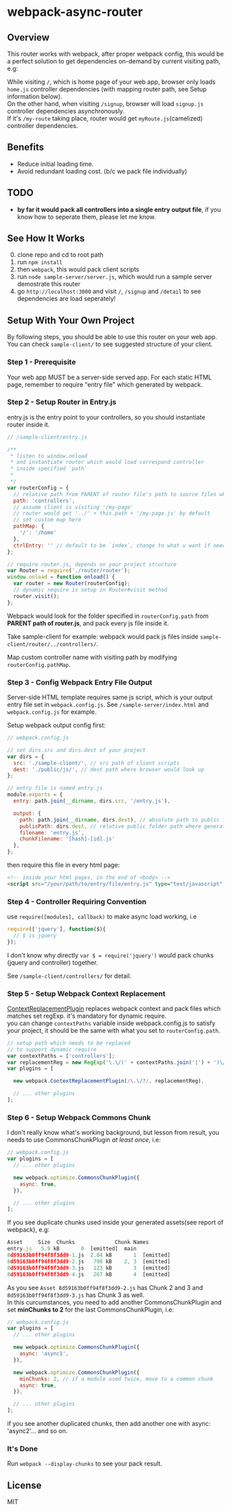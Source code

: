 # webpack-async-router

## Overview
This router works with webpack, after proper webpack config, this would be a perfect solution to get dependencies on-demand by current visiting path, e.g:

While visiting `/`, which is home page of your web app, browser only loads `home.js` controller dependencies (with mapping router path, see Setup information below).  
On the other hand, when visiting `/signup`, browser will load `signup.js` controller dependencies asynchronously.  
If it's `/my-route` taking place, router would get `myRoute.js`(camelized) controller dependencies.

## Benefits
- Reduce initial loading time.
- Avoid redundant loading cost. (b/c we pack file individually)

## TODO
- **by far it would pack all controllers into a single entry output file**, if you know how to seperate them, please let me know.

## See How It Works
0. clone repo and cd to root path
1. run `npm install`
2. then `webpack`, this would pack client scripts
3. run `node sample-server/server.js`, which would run a sample server demostrate this router
4. go `http://localhost:3000` and visit `/`, `/signup` and `/detail` to see dependencies are load seperately!

## Setup With Your Own Project
By following steps, you should be able to use this router on your web app.
You can check `sample-client/` to see suggested structure of your client.

### Step 1 - Prerequisite
Your web app MUST be a server-side served app. 
For each static HTML page, remember to require "entry file" which generated by webpack.

### Step 2 - Setup Router in Entry.js
entry.js is the entry point to your controllers, so you should instantiate router inside it.
```js
// /sample-client/entry.js

/**
 * listen to window.onload
 * and instantiate router which would load correspond controller
 * inside specified `path` 
 *
 */
var routerConfig = {
  // relative path from PARENT of router file's path to source files where would be required
  path: 'controllers', 
  // assume client is visiting '/my-page'
  // router would get '../' + this.path + '/my-page.js' by default
  // set custom map here
  pathMap: {
    '/': '/home'
  },
  ctrlEntry: '' // default to be `index`, change to what u want if needed
};

// require router.js, depends on your project structure
var Router = require('./router/router'); 
window.onload = function onload() {
  var router = new Router(routerConfig);
  // dynamic require is setup in Router#visit method
  router.visit();
};
```

Webpack would look for the folder specified in `routerConfig.path` from **PARENT path of router.js**, and pack every js file inside it.

Take sample-client for example: webpack would pack js files inside `sample-client/router/../controllers/`.

Map custom controller name with visiting path by modifying `routerConfig.pathMap`.

### Step 3 - Config Webpack Entry File Output
Server-side HTML template requires same js script, which is your output entry file set in `webpack.config.js`.
See `/sample-server/index.html` and `webpack.config.js` for example.

Setup webpack output config first:

```js
// webpack.config.js

// set dirs.src and dirs.dest of your project
var dirs = {
  src: './sample-client/', // src path of client scripts
  dest: './public/js/', // dest path where browser would look up
};

// entry file is named entry.js
module.exports = {
  entry: path.join(__dirname, dirs.src, '/entry.js'),

  output: {
    path: path.join(__dirname, dirs.dest), // absolute path to public folder
    publicPath: dirs.dest, // relative public folder path where generated files would be, make browser able to load
    filename: 'entry.js',
    chunkFilename: '[hash]-[id].js'
  },
};
```
then require this file in every html page:

```html
<!-- inside your html pages, in the end of <body> -->
<script src="/your/path/to/entry/file/entry.js" type="text/javascript" charset="utf-8"></script>

```

### Step 4 - Controller Requiring Convention
use `require([modules], callback)` to make async load working, i.e
```js
require(['jquery'], function($){
  // $ is jquery
});
```
I don't know why directly `var $ = require('jquery')` would pack chunks (jquery and controller) together.

See `/sample-client/controllers/` for detail.

### Step 5 - Setup Webpack Context Replacement
[ContextReplacementPlugin](https://webpack.github.io/docs/list-of-plugins.html#contextreplacementplugin) replaces webpack context and pack files which matches set regExp.
it's mandatory for dynamic require.  
you can change `contextPaths` variable inside webpack.config.js to satisfy your project, it should be the same with what you set to `routerConfig.path`.

```js
// setup path which needs to be replaced
// to support dynamic require
var contextPaths = ['controllers'];
var replacementReg = new RegExp('\.\/(' + contextPaths.join('|') + ')\/.*\.js$');
var plugins = [

  new webpack.ContextReplacementPlugin(/\.\/?/, replacementReg),

  // ... other plugins
];
```

### Step 6 - Setup Webpack Commons Chunk
I don't really know what's working background, but lesson from result, you needs to use CommonsChunkPlugin *at least once*, i.e: 
```js
// webpack.config.js
var plugins = [
  // ... other plugins

  new webpack.optimize.CommonsChunkPlugin({
    async: true,
  }),

  // ... other plugins
];
```
If you see duplicate chunks used inside your generated assets(see report of webpack), e.g:
```js
Asset     Size  Chunks             Chunk Names
entry.js   5.9 kB       0  [emitted]  main
8d59163b0ff94f8f3dd9-1.js  2.84 kB       1  [emitted]  
8d59163b0ff94f8f3dd9-2.js   798 kB    2, 3  [emitted]  
8d59163b0ff94f8f3dd9-3.js   123 kB       3  [emitted]  
8d59163b0ff94f8f3dd9-4.js   267 kB       4  [emitted]  
```
As you see `Asset 8d59163b0ff94f8f3dd9-2.js` has Chunk 2 and 3 and `8d59163b0ff94f8f3dd9-3.js` has Chunk 3 as well.  
In this curcumstances, you need to add another CommonsChunkPlugin and set **minChunks to 2** for the last CommonsChunkPlugin, i.e:
```js
// webpack.config.js
var plugins = [
  // ... other plugins

  new webpack.optimize.CommonsChunkPlugin({
    async: 'async1',
  }),

  new webpack.optimize.CommonsChunkPlugin({
    minChunks: 2, // if a module used twice, move to a common chunk
    async: true,
  }),

  // ... other plugins
];
```
if you see another duplicated chunks, then add another one with async: 'async2'... and so on.

### It's Done
Run `webpack --display-chunks` to see your pack result.

## License
MIT
